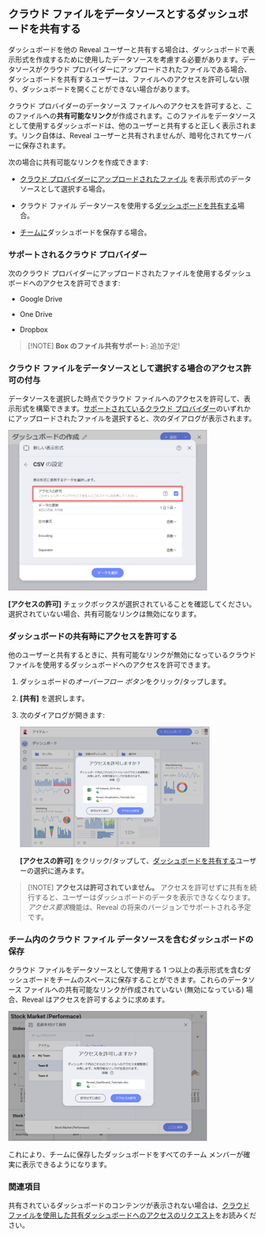 ## クラウド ファイルをデータソースとするダッシュボードを共有する

ダッシュボードを他の Reveal ユーザーと共有する場合は、ダッシュボードで表示形式を作成するために使用したデータソースを考慮する必要があります。データソースがクラウド プロバイダーにアップロードされたファイルである場合、ダッシュボードを共有するユーザーは、ファイルへのアクセスを許可しない限り、ダッシュボードを開くことができない場合があります。

クラウド プロバイダーのデータソース ファイルへのアクセスを許可すると、このファイルへの**共有可能なリンク**が作成されます。このファイルをデータソースとして使用するダッシュボードは、他のユーザーと共有すると正しく表示されます。リンク自体は、Reveal ユーザーと共有されませんが、暗号化されてサーバーに保存されます。

次の場合に共有可能なリンクを作成できます:

  - [クラウド プロバイダーにアップロードされたファイル](#cloud-data-source-file) を表示形式のデータソースとして選択する場合。

  - クラウド ファイル データソースを使用する[ダッシュボードを共有する](#grant-access-shared-dashboard)場合。

  - [チームに](#save-dashboard-team)ダッシュボードを保存する場合。

<a name='cloud-providers'></a>
### サポートされるクラウド プロバイダー

次のクラウド プロバイダーにアップロードされたファイルを使用するダッシュボードへのアクセスを許可できます:

  - Google Drive

  - One Drive

  - Dropbox

>[!NOTE] **Box のファイル共有サポート:**
>追加予定!


<a name='cloud-data-source-file'></a>
### クラウド ファイルをデータソースとして選択する場合のアクセス許可の付与

データソースを選択した時点でクラウド ファイルへのアクセスを許可して、表示形式を構築できます。[サポートされているクラウド プロバイダー](#cloud-providers)のいずれかにアップロードされたファイルを選択すると、次のダイアログが表示されます。

<img src="images/allow-access-box-sharing.png" alt="Allow access checkbox in the Set up your file dialog" width="80%"/>

**[アクセスの許可]** チェックボックスが選択されていることを確認してください。選択されていない場合、共有可能なリンクは無効になります。

<a name='grant-access-shared-dashboard'></a>
### ダッシュボードの共有時にアクセスを許可する

他のユーザーと共有するときに、共有可能なリンクが無効になっているクラウド ファイルを使用するダッシュボードへのアクセスを許可できます。

1.  ダッシュボードの*オーバーフロー ボタン*をクリック/タップします。

2.  **[共有]** を選択します。

3.  次のダイアログが開きます:

    <img src="images/grant-access-share-dashboard-dialog.png" alt="A dialog to grant access to cloud file data sources" width="80%"/>

    **[アクセスの許可]** をクリック/タップして、[ダッシュボードを共有する](share-a-dashboard.html)ユーザーの選択に進みます。


>[!NOTE] **アクセスは許可されていません。**
>アクセスを許可せずに共有を続行すると、ユーザーはダッシュボードのデータを表示できなくなります。*アクセス要求*機能は、Reveal の将来のバージョンでサポートされる予定です。

<a name='save-dashboard-team'></a>
### チーム内のクラウド ファイル データソースを含むダッシュボードの保存

クラウド ファイルをデータソースとして使用する 1 つ以上の表示形式を含むダッシュボードをチームのスペースに保存することができます。これらのデータソース ファイルへの共有可能なリンクが作成されていない (無効になっている) 場合、Reveal はアクセスを許可するように求めます。

<img src="images/save-dashboard-disabled-link-teams_all.png" alt="Allow access to a dashboard with a disabled link when saving in a team" width="80%"/>

これにより、チームに保存したダッシュボードをすべてのチーム メンバーが確実に表示できるようになります。

### 関連項目

共有されているダッシュボードのコンテンツが表示されない場合は、[クラウド ファイルを使用した共有ダッシュボードへのアクセスのリクエスト](request-access-shared-dashboards-cloud-files.html)をお読みください。
